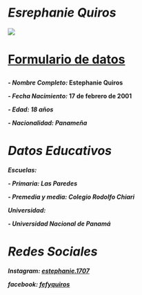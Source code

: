 <h1><em>Esrephanie Quiros</em></h1>
<p><img src="https://scontent.fpac1-1.fna.fbcdn.net/v/t1.0-9/80087353_511817432765879_7017483808656064512_n.jpg?_nc_cat=111&_nc_ohc=V04QUe0xRRAAQmRMXHyHUkOecwf5LwOebmEWQXgCqJNzWLgVgFxqx74Jw&_nc_ht=scontent.fpac1-1.fna&oh=cd95b501a87b2ee5c34b96ec616df49c&oe=5E6CD7AF">    
<h1><p><strong><a href="https://estephanie-quiros.github.io/Formulario-de-datos/">Formulario de datos</a></strong></h1>
<p><strong><em>- Nombre Completo:</em> Estephanie Quiros  
<p><strong><em>- Fecha Nacimiento:</em> 17 de febrero de 2001
<p><strong><em>- Edad: 18 años
  <p><strong><em>- Nacionalidad:</strong></em> Panameña
  
<h1>Datos Educativos</h1>
<p><strong>Escuelas:</strong><p>
<p><em>- Primaria: Las Paredes </em>
<p><em>- Premedia y media: Colegio Rodolfo Chiari </em>
<p><strong>Universidad:</strong>
<P><em>- Universidad Nacional de Panamá</em>
<h1>Redes Sociales</h1>
<p><strong>Instagram:</strong> <a href="https://www.instagram.com/estephanie.1707/">estephanie.1707</a>
  <p><strong>facebook:</strong> <a href="https://www.facebook.com/fefyquiros/">fefyquiros</a>                  
